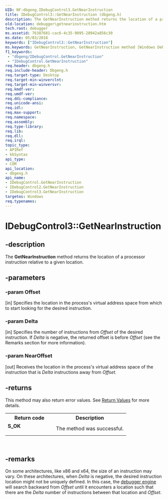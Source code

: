 ```yaml
---
UID: NF:dbgeng.IDebugControl3.GetNearInstruction
title: IDebugControl3::GetNearInstruction (dbgeng.h)
description: The GetNearInstruction method returns the location of a processor instruction relative to a given location.
old-location: debugger\getnearinstruction.htm
tech.root: debugger
ms.assetid: 76387681-cac6-4c35-9095-28942a856c30
ms.date: 05/03/2018
keywords: ["IDebugControl3::GetNearInstruction"]
ms.keywords: GetNearInstruction, GetNearInstruction method [Windows Debugging], GetNearInstruction method [Windows Debugging],IDebugControl interface, GetNearInstruction method [Windows Debugging],IDebugControl2 interface, GetNearInstruction method [Windows Debugging],IDebugControl3 interface, IDebugControl interface [Windows Debugging],GetNearInstruction method, IDebugControl2 interface [Windows Debugging],GetNearInstruction method, IDebugControl2::GetNearInstruction, IDebugControl3 interface [Windows Debugging],GetNearInstruction method, IDebugControl3.GetNearInstruction, IDebugControl3::GetNearInstruction, IDebugControl::GetNearInstruction, IDebugControl_2c12e1fe-0f9b-45d6-9ff4-477bc42b2275.xml, dbgeng/IDebugControl2::GetNearInstruction, dbgeng/IDebugControl3::GetNearInstruction, dbgeng/IDebugControl::GetNearInstruction, debugger.getnearinstruction
f1_keywords:
 - "dbgeng/IDebugControl.GetNearInstruction"
 - "IDebugControl.GetNearInstruction"
req.header: dbgeng.h
req.include-header: Dbgeng.h
req.target-type: Desktop
req.target-min-winverclnt: 
req.target-min-winversvr: 
req.kmdf-ver: 
req.umdf-ver: 
req.ddi-compliance: 
req.unicode-ansi: 
req.idl: 
req.max-support: 
req.namespace: 
req.assembly: 
req.type-library: 
req.lib: 
req.dll: 
req.irql: 
topic_type:
- APIRef
- kbSyntax
api_type:
- COM
api_location:
- dbgeng.h
api_name:
- IDebugControl.GetNearInstruction
- IDebugControl2.GetNearInstruction
- IDebugControl3.GetNearInstruction
targetos: Windows
req.typenames: 
---
```


# IDebugControl3::GetNearInstruction


## -description


The <b>GetNearInstruction</b> method returns the location of a processor instruction relative to a given location.


## -parameters




### -param Offset 
[in]
Specifies the location in the process's virtual address space from which to start looking for the desired instruction.


### -param Delta 
[in]
Specifies the number of instructions from <i>Offset</i> of the desired instruction.  If <i>Delta</i> is negative, the returned offset is before <i>Offset</i> (see the Remarks section for more information).


### -param NearOffset 
[out]
Receives the location in the process's virtual address space of the instruction that is <i>Delta</i> instructions away from <i>Offset</i>.


## -returns



This method may also return error values.  See <a href="https://docs.microsoft.com/windows-hardware/drivers/debugger/hresult-values">Return Values</a> for more details.

<table>
<tr>
<th>Return code</th>
<th>Description</th>
</tr>
<tr>
<td width="40%">
<dl>
<dt><b>S_OK</b></dt>
</dl>
</td>
<td width="60%">
The method was successful.

</td>
</tr>
</table>
 




## -remarks



On some architectures, like x86 and x64, the size of an instruction may vary.  On these architectures, when <i>Delta</i> is negative, the desired instruction location might not be uniquely defined.  In this case, the <a href="https://docs.microsoft.com/windows-hardware/drivers/debugger/introduction">debugger engine</a> will search backward from <i>Offset</i> until it encounters a location such that there are the <i>Delta</i> number of instructions between that location and <i>Offset</i>.




